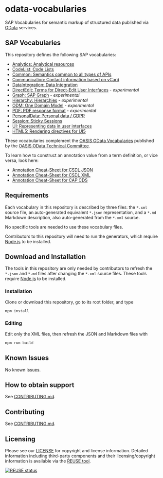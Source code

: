 # odata-vocabularies

SAP Vocabularies for semantic markup of structured data published via [OData](https://www.odata.org) services.

## SAP Vocabularies

This repository defines the following SAP vocabularies:

- [Analytics: Analytical resources](vocabularies/Analytics.md)
- [CodeList: Code Lists](vocabularies/CodeList.md)
- [Common: Semantics common to all types of APIs](vocabularies/Common.md)
- [Communication: Contact information based on vCard](vocabularies/Communication.md)
- [DataIntegration: Data Integration](vocabularies/DataIntegration.md)
- [DirectEdit: Terms for Direct-Edit User Interfaces](vocabularies/DirectEdit.md) - _experimental_
- [Graph: SAP Graph](vocabularies/Graph.md) - _experimental_
- [Hierarchy: Hierarchies](vocabularies/Hierarchy.md) - _experimental_
- [ODM: One Domain Model](vocabularies/ODM.md) - _experimental_
- [PDF: PDF response format](vocabularies/PDF.md) - _experimental_
- [PersonalData: Personal data / GDPR](vocabularies/PersonalData.md)
- [Session: Sticky Sessions](vocabularies/Session.md)
- [UI: Representing data in user interfaces](vocabularies/UI.md)
- [HTML5: Rendering directives for UI5](vocabularies/HTML5.md)

These vocabularies complement the [OASIS OData Vocabularies](https://github.com/oasis-tcs/odata-vocabularies) published by the [OASIS OData Technical Committee](https://www.oasis-open.org/committees/odata).

To learn how to construct an annotation value from a term definition, or vice versa, look here:

- [Annotation Cheat-Sheet for CSDL JSON](https://oasis-tcs.github.io/odata-vocabularies/docs/annotation-cheat-sheet-json.html)
- [Annotation Cheat-Sheet for CSDL XML](https://oasis-tcs.github.io/odata-vocabularies/docs/annotation-cheat-sheet.html)
- [Annotation Cheat-Sheet for CAP CDS](https://sap.github.io/odata-vocabularies/docs/annotation-cheat-sheet-cap.html)

## Requirements

Each vocabulary in this repository is described by three files: the `*.xml` source file, an auto-generated equivalent `*.json` representation, and a `*.md` Markdown description, also auto-generated from the `*.xml` source.

No specific tools are needed to use these vocabulary files.

Contributors to this repository will need to run the generators, which require [Node.js](https://nodejs.org/) to be installed.

## Download and Installation

The tools in this repository are only needed by contributors to refresh the `*.json` and `*.md` files after changing the `*.xml` source files. These tools require [Node.js](https://nodejs.org/) to be installed.

### Installation

Clone or download this repository, go to its root folder, and type

```sh
npm install
```

### Editing

Edit only the XML files, then refresh the JSON and Markdown files with

```sh
npm run build
```

## Known Issues

No known issues.

## How to obtain support

See [CONTRIBUTING.md](CONTRIBUTING.md).

## Contributing

See [CONTRIBUTING.md](CONTRIBUTING.md).

## Licensing

Please see our [LICENSE](./LICENSE) for copyright and license information. Detailed information including third-party components and their licensing/copyright information is available via the [REUSE tool](https://api.reuse.software/info/github.com/SAP/odata-vocabularies).

[![REUSE status](https://api.reuse.software/badge/github.com/SAP/odata-vocabularies)](https://api.reuse.software/info/github.com/SAP/odata-vocabularies)
